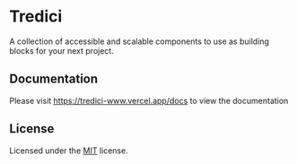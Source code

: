 # Tredici
A collection of accessible and scalable components to use as building blocks for your next project.

## Documentation
Please visit https://tredici-www.vercel.app/docs to view the documentation

## License
Licensed under the [MIT](https://github.com/saverioscagnoli/tredici/blob/master/LICENSE) license.
